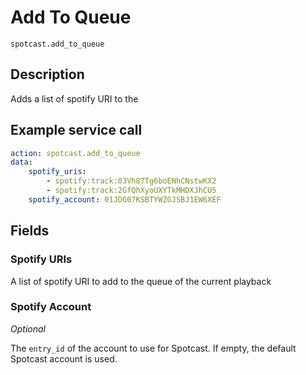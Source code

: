 # Add To Queue

`spotcast.add_to_queue`

## Description

Adds a list of spotify URI to the 

## Example service call

```yaml
action: spotcast.add_to_queue
data:
    spotify_uris:
        - spotify:track:03Vh87Tg6boENhCNstwKX2
        - spotify:track:2GfQhXyoUXYTkMHDXJhCU5
    spotify_account: 01JDG07KSBTYWZGJSBJ1EW6XEF
```

## Fields

### Spotify URIs

A list of spotify URI to add to the queue of the current playback

### Spotify Account

*Optional*

The `entry_id` of the account to use for Spotcast. If empty, the default Spotcast account is used.
